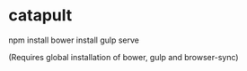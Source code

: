 # catapult
npm install
bower install
gulp serve

(Requires global installation of bower, gulp and browser-sync)